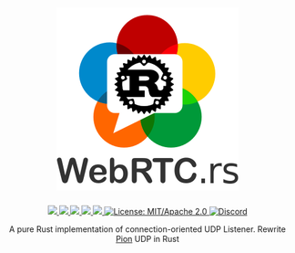 <h1 align="center">
 <a href="https://webrtc.rs"><img src="./doc/webrtc.rs.png" alt="WebRTC.rs"></a>
 <br>
</h1>
<p align="center">
 <a href="https://github.com/webrtc-rs/udp/actions"> 
  <img src="https://github.com/webrtc-rs/udp/workflows/cargo/badge.svg">
 </a> 
 <a href="https://codecov.io/gh/webrtc-rs/udp"> 
  <img src="https://codecov.io/gh/webrtc-rs/udp/branch/main/graph/badge.svg">
 </a>
 <a href="https://deps.rs/repo/github/webrtc-rs/udp"> 
  <img src="https://deps.rs/repo/github/webrtc-rs/udp/status.svg">
 </a>
 <a href="https://crates.io/crates/webrtc-udp"> 
  <img src="https://img.shields.io/crates/v/webrtc-udp.svg">
 </a> 
 <a href="https://docs.rs/webrtc-udp"> 
  <img src="https://docs.rs/webrtc-udp/badge.svg">
 </a>
 <a href="https://doc.rust-lang.org/1.6.0/complement-project-faq.html#why-dual-mitasl2-license">
  <img src="https://img.shields.io/badge/license-MIT%2FApache--2.0-blue" alt="License: MIT/Apache 2.0">
 </a>
 <a href="https://discord.gg/4Ju8UHdXMs">
  <img src="https://img.shields.io/discord/800204819540869120?logo=discord" alt="Discord">
 </a>
</p>
<p align="center">
 A pure Rust implementation of connection-oriented UDP Listener. Rewrite <a href="http://Pion.ly">Pion</a> UDP in Rust
</p>
